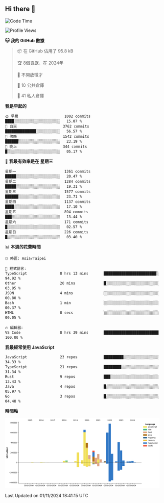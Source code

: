 ## Hi there 👋

<!--START_SECTION:waka-->
![Code Time](http://img.shields.io/badge/Code%20Time-56%20hrs%2052%20mins-blue)

![Profile Views](http://img.shields.io/badge/%E5%80%8B%E4%BA%BA%E9%A0%81%E9%9D%A2%E7%80%8F%E8%A6%BD%E6%AC%A1%E6%95%B8-3-blue)

**🐱 我的 GitHub 數據** 

> 📦 在 GitHub 佔用了 95.8 kB 
 > 
> 🏆  8個貢獻，在 2024年
 > 
> 🚫 不開放徵才
 > 
> 📜 10 公共倉庫 
 > 
> 🔑 41 私人倉庫 
 > 
**我是早起的** 

```text
🌞 早晨                     1002 commits        ████░░░░░░░░░░░░░░░░░░░░░   15.07 % 
🌆 白天                     3762 commits        ██████████████░░░░░░░░░░░   56.57 % 
🌃 傍晚                     1542 commits        ██████░░░░░░░░░░░░░░░░░░░   23.19 % 
🌙 晚上                     344 commits         █░░░░░░░░░░░░░░░░░░░░░░░░   05.17 % 
```
📅 **我最有效率是在 星期三** 

```text
星期一                      1361 commits        █████░░░░░░░░░░░░░░░░░░░░   20.47 % 
星期二                      1284 commits        █████░░░░░░░░░░░░░░░░░░░░   19.31 % 
星期三                      1577 commits        ██████░░░░░░░░░░░░░░░░░░░   23.71 % 
星期四                      1137 commits        ████░░░░░░░░░░░░░░░░░░░░░   17.10 % 
星期五                      894 commits         ███░░░░░░░░░░░░░░░░░░░░░░   13.44 % 
星期六                      171 commits         █░░░░░░░░░░░░░░░░░░░░░░░░   02.57 % 
星期日                      226 commits         █░░░░░░░░░░░░░░░░░░░░░░░░   03.40 % 
```


📊 **本週的花費時間** 

```text
🕑︎ 時區: Asia/Taipei

💬 程式語言: 
TypeScript               8 hrs 13 mins       ████████████████████████░   94.92 % 
Other                    20 mins             █░░░░░░░░░░░░░░░░░░░░░░░░   03.85 % 
JSON                     4 mins              ░░░░░░░░░░░░░░░░░░░░░░░░░   00.80 % 
Bash                     1 min               ░░░░░░░░░░░░░░░░░░░░░░░░░   00.37 % 
HTML                     0 secs              ░░░░░░░░░░░░░░░░░░░░░░░░░   00.05 % 

🔥 編輯器: 
VS Code                  8 hrs 39 mins       █████████████████████████   100.00 % 
```

**我最經常使用 JavaScript** 

```text
JavaScript               23 repos            █████████░░░░░░░░░░░░░░░░   34.33 % 
TypeScript               21 repos            ████████░░░░░░░░░░░░░░░░░   31.34 % 
Rust                     9 repos             ███░░░░░░░░░░░░░░░░░░░░░░   13.43 % 
Java                     4 repos             █░░░░░░░░░░░░░░░░░░░░░░░░   05.97 % 
Go                       3 repos             █░░░░░░░░░░░░░░░░░░░░░░░░   04.48 % 
```



**時間軸**

![Lines of Code chart](https://raw.githubusercontent.com/jos61404/jos61404/main/assets/bar_graph.png)


 Last Updated on 01/11/2024 18:41:15 UTC
<!--END_SECTION:waka-->



<!--
**jos61404/jos61404** is a ✨ _special_ ✨ repository because its `README.md` (this file) appears on your GitHub profile.

Here are some ideas to get you started:

- 🔭 I’m currently working on ...
- 🌱 I’m currently learning ...
- 👯 I’m looking to collaborate on ...
- 🤔 I’m looking for help with ...
- 💬 Ask me about ...
- 📫 How to reach me: ...
- 😄 Pronouns: ...
- ⚡ Fun fact: ...
-->
